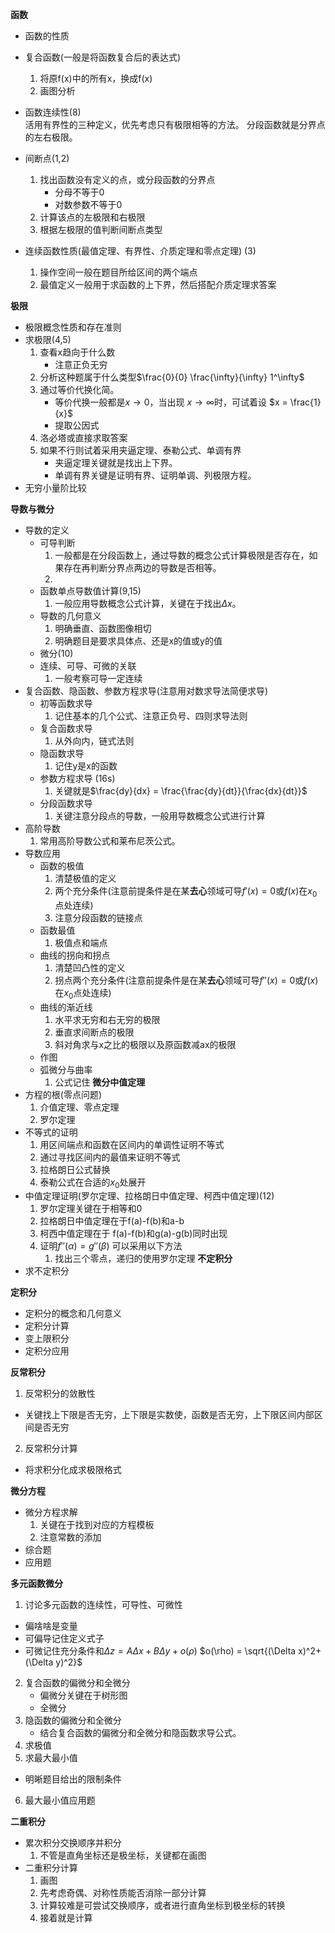 **函数**  
- 函数的性质  
- 复合函数(一般是将函数复合后的表达式)  
  1. 将原f(x)中的所有x，换成f(x)
  2. 画图分析
- 函数连续性(8)  
活用有界性的三种定义，优先考虑只有极限相等的方法。
分段函数就是分界点的左右极限。
- 间断点(1,2)  
  1. 找出函数没有定义的点，或分段函数的分界点  
     - 分母不等于0
     - 对数参数不等于0
  2. 计算该点的左极限和右极限
  3. 根据左极限的值判断间断点类型 


- 连续函数性质(最值定理、有界性、介质定理和零点定理) (3)  
    1. 操作空间一般在题目所给区间的两个端点
    2. 最值定义一般用于求函数的上下界，然后搭配介质定理求答案


**极限**  

- 极限概念性质和存在准则
- 求极限(4,5)   
    1. 查看x趋向于什么数
        - 注意正负无穷
    2. 分析这种题属于什么类型$\frac{0}{0} \frac{\infty}{\infty} 1^\infty$
    3. 通过等价代换化简。
       - 等价代换一般都是$x \rightarrow 0$，当出现 $x\rightarrow\infty$时，可试着设 $x = \frac{1}{x}$ 
       - 提取公因式
    4. 洛必塔或直接求取答案
    5. 如果不行则试着采用夹逼定理、泰勒公式、单调有界  
        - 夹逼定理关键就是找出上下界。 
        - 单调有界关键是证明有界、证明单调、列极限方程。 
- 无穷小量阶比较 


**导数与微分**  
- 导数的定义  
    - 可导判断  
      1. 一般都是在分段函数上，通过导数的概念公式计算极限是否存在，如果存在再判断分界点两边的导数是否相等。
      2. 
    - 函数单点导数值计算(9,15)  
      1.  一般应用导数概念公式计算，关键在于找出$\Delta x$。
    - 导数的几何意义  
      1.  明确垂直、函数图像相切
      2.  明确题目是要求具体点、还是x的值或y的值  
    - 微分(10)  
    - 连续、可导、可微的关联  
      1. 一般考察可导一定连续  
- 复合函数、隐函数、参数方程求导(注意用对数求导法简便求导)  
  - 初等函数求导  
    1. 记住基本的几个公式、注意正负号、四则求导法则  
  - 复合函数求导  
    1. 从外向内，链式法则  
  - 隐函数求导  
    1. 记住y是x的函数  
  - 参数方程求导 (16s) 
    1. 关键就是$\frac{dy}{dx} = \frac{\frac{dy}{dt}}{\frac{dx}{dt}}$  
  - 分段函数求导  
    1. 关键注意分段点的导数，一般用导数概念公式进行计算
- 高阶导数  
  1. 常用高阶导数公式和莱布尼茨公式。
- 导数应用
  - 函数的极值  
    1. 清楚极值的定义  
    2. 两个充分条件(注意前提条件是在某**去心**领域可导$f'(x) = 0$或$f(x)$在$x_0$点处连续)
    3. 注意分段函数的链接点
  - 函数最值  
    1. 极值点和端点
  - 曲线的拐向和拐点  
    1. 清楚凹凸性的定义
    2. 拐点两个充分条件(注意前提条件是在某**去心**领域可导$f''(x) = 0$或$f(x)$在$x_0$点处连续)
  - 曲线的渐近线  
    1. 水平求无穷和右无穷的极限
    2. 垂直求间断点的极限
    3. 斜对角求与x之比的极限以及原函数减ax的极限
  - 作图
  - 弧微分与曲率  
    1. 公式记住
**微分中值定理**  
- 方程的根(零点问题)  
  1. 介值定理、零点定理
  2. 罗尔定理
- 不等式的证明
  1. 用区间端点和函数在区间内的单调性证明不等式  
  2. 通过寻找区间内的最值来证明不等式
  3. 拉格朗日公式替换 
  4. 泰勒公式在合适的$x_0$处展开 
- 中值定理证明(罗尔定理、拉格朗日中值定理、柯西中值定理)(12)
  1.  罗尔定理关键在于相等和0
  2.  拉格朗日中值定理在于f(a)-f(b)和a-b
  3.  柯西中值定理在于 f(a)-f(b)和g(a)-g(b)同时出现
  4. 证明$f''(\alpha) = g''(\beta)$ 可以采用以下方法  
     1.  找出三个零点，递归的使用罗尔定理
**不定积分**  
- 求不定积分

**定积分**  
- 定积分的概念和几何意义
- 定积分计算
- 变上限积分  
- 定积分应用  

**反常积分**  
1. 反常积分的敛散性  
  - 关键找上下限是否无穷，上下限是实数使，函数是否无穷，上下限区间内部区间是否无穷
2. 反常积分计算  
  - 将求积分化成求极限格式


**微分方程**  
- 微分方程求解  
  1. 关键在于找到对应的方程模板
  2. 注意常数的添加
- 综合题
- 应用题

**多元函数微分** 
1. 讨论多元函数的连续性，可导性、可微性  
  - 偏啥啥是变量
  - 可偏导记住定义式子
  - 可微记住充分条件和$\Delta z = A\Delta x + B\Delta y + o(\rho)$ 
  $o(\rho) = \sqrt{(\Delta x)^2+(\Delta y)^2}$
2. 复合函数的偏微分和全微分
    - 偏微分关键在于树形图
    - 全微分
3. 隐函数的偏微分和全微分  
    - 结合复合函数的偏微分和全微分和隐函数求导公式。
4. 求极值  
5. 求最大最小值  
  - 明晰题目给出的限制条件
6. 最大最小值应用题 
 

**二重积分**  
- 累次积分交换顺序并积分  
  1. 不管是直角坐标还是极坐标，关键都在画图
- 二重积分计算  
  1. 画图
  2. 先考虑奇偶、对称性质能否消除一部分计算
  3. 计算较难是可尝试交换顺序，或者进行直角坐标到极坐标的转换
  4. 接着就是计算